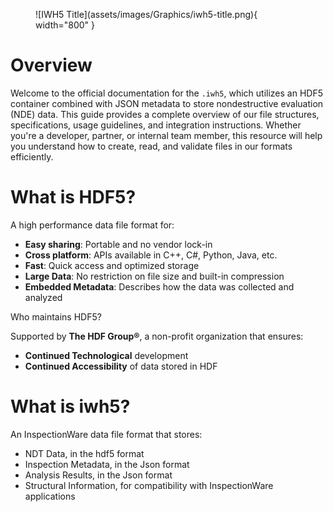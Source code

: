 <figure markdown>
![IWH5 Title](assets/images/Graphics/iwh5-title.png){ width="800" }
</figure>

# Overview

Welcome to the official documentation for the `.iwh5`, which utilizes an HDF5 container combined with JSON metadata to store nondestructive evaluation (NDE) data. This guide provides a complete overview of our file structures, specifications, usage guidelines, and integration instructions. Whether you're a developer, partner, or internal team member, this resource will help you understand how to create, read, and validate files in our formats efficiently.

# What is HDF5?

A high performance data file format for:

- **Easy sharing**: Portable and no vendor lock-in
- **Cross platform**: APIs available in C++, C#, Python, Java, etc.
- **Fast**: Quick access and optimized storage
- **Large Data**: No restriction on file size and built-in compression
- **Embedded Metadata**: Describes how the data was collected and analyzed

Who maintains HDF5?

Supported by **The HDF Group®**, a non-profit organization that ensures:

- **Continued Technological** development
- **Continued Accessibility** of data stored in HDF

# What is iwh5?

An InspectionWare data file format that stores:

- NDT Data, in the hdf5 format  
- Inspection Metadata, in the Json format  
- Analysis Results, in the Json format  
- Structural Information, for compatibility with InspectionWare applications
